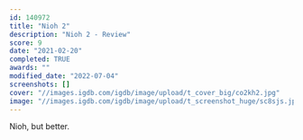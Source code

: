 ```yaml
---
id: 140972
title: "Nioh 2"
description: "Nioh 2 - Review"
score: 9
date: "2021-02-20"
completed: TRUE
awards: ""
modified_date: "2022-07-04"
screenshots: []
cover: "//images.igdb.com/igdb/image/upload/t_cover_big/co2kh2.jpg"
image: "//images.igdb.com/igdb/image/upload/t_screenshot_huge/sc8sjs.jpg"
---
```

Nioh, but better.
